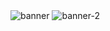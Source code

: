 <img scr="https://github.com/PrakashMadbhagat/sass_project/assets/123619127/16fbe2bc-d233-4c71-be50-eef1c1d056c6" alt="banner" />
<img scr="https://github.com/PrakashMadbhagat/sass_project/assets/123619127/0c675e2c-d15d-43a5-9519-6d0743a066dc" alt="banner-2"/>

